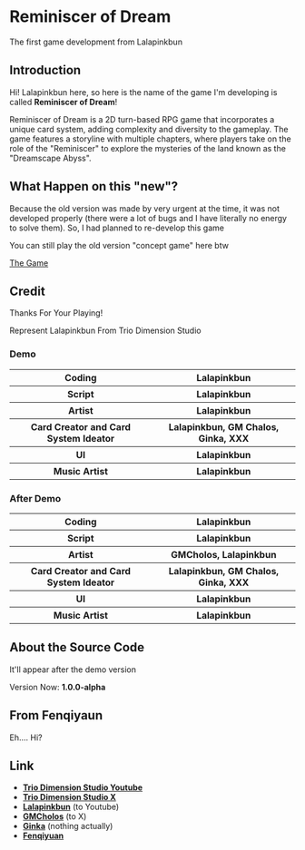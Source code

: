 # Reminiscer of Dream
The first game development from Lalapinkbun

## Introduction
Hi! Lalapinkbun here, so here is the name of the game I'm developing is called **Reminiscer of Dream**!

Reminiscer of Dream is a 2D turn-based RPG game that incorporates a unique card system, adding complexity and diversity to the gameplay. The game features a storyline with multiple chapters, where players take on the role of the "Reminiscer" to explore the mysteries of the land known as the "Dreamscape Abyss".

## What Happen on this "new"?
Because the old version was made by very urgent at the time, it was not developed properly (there were a lot of bugs and I have literally no energy to solve them). So, I had planned to re-develop this game

You can still play the old version "concept game" here btw

[The Game](https://github.com/Lalapinkbun/Reminiscer-Of-Dream/releases/tag/v1.0.0-alpha)

## Credit
Thanks For Your Playing!

Represent
Lalapinkbun From Trio Dimension Studio

### Demo
<table>
  <tr>
    <th> Coding </th>
    <th> Lalapinkbun </th>
  </tr>
  <tr>
    <th> Script </th>
    <th> Lalapinkbun </th>
  </tr>
  <tr>
    <th> Artist </th>
    <th> Lalapinkbun </th>
  </tr>
  <tr>
    <th> Card Creator and Card System Ideator </th>
    <th> Lalapinkbun, GM Chalos, Ginka, XXX </th>
  </tr>
  <tr>
    <th> UI </th>
    <th> Lalapinkbun </th>
  </tr>
  <tr>
    <th> Music Artist </th>
    <th> Lalapinkbun </th>
  </tr>
</table>

### After Demo
<table>
  <tr>
    <th> Coding </th>
    <th> Lalapinkbun </th>
  </tr>
  <tr>
    <th> Script </th>
    <th> Lalapinkbun </th>
  </tr>
  <tr>
    <th> Artist </th>
    <th> GMCholos, Lalapinkbun </th>
  </tr>
  <tr>
    <th> Card Creator and Card System Ideator </th>
    <th> Lalapinkbun, GM Chalos, Ginka, XXX </th>
  </tr>
  <tr>
    <th> UI </th>
    <th> Lalapinkbun </th>
  </tr>
  <tr>
    <th> Music Artist </th>
    <th> Lalapinkbun </th>
  </tr>
</table>

## About the Source Code
It'll appear after the demo version

Version Now: __**1.0.0-alpha**__

## From Fenqiyaun
Eh.... Hi?

## Link
- **[Trio Dimension Studio Youtube](https://www.youtube.com/@TrioDimensionStudioOfficial)** <br/>
- **[Trio Dimension Studio X](https://x.com/TrioDimension)** <br/>
- **[Lalapinkbun](https://www.youtube.com/@lalapinkbun)** (to Youtube) <br/>
- **[GMCholos](https://x.com/JustTurbo02)** (to X) <br/>
- **[Ginka]()** (nothing actually) <br/>
- **[Fenqiyuan](https://www.youtube.com/@fenqiyuan)** <br/>
